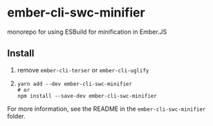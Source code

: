 # ember-cli-swc-minifier

monorepo for using ESBuild for minification in Ember.JS

## Install


1. remove `ember-cli-terser` or `ember-cli-uglify`
2.
    ```
    yarn add --dev ember-cli-swc-minifier
    # or
    npm install --save-dev ember-cli-swc-minifier
    ```


For more information, see the README in the `ember-cli-swc-minifier` folder.
